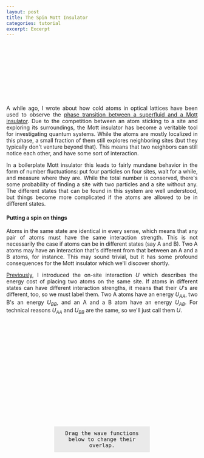 ```yaml
---
layout: post
title: The Spin Mott Insulator
categories: tutorial
excerpt: Excerpt
---
```


<script src="/assets/d3.v7.min.js"></script>

<style>
.wannier {
    cursor: grab;
}
#latticeInfoBox {
    position: absolute;
    top: 50%;
    left: 50%;
    transform: translateY(-50%) translateX(-50%);
    background-color: #e3e3e3b5;
    padding: 10px;
    font-family: 'DM Mono', monospace;
    text-align: center;
}

p {
    text-align: justify;
}
</style>

<div id = "lattice-container">
    <svg id = "spin-dependent-lattice-demo">
    </svg>
</div>

A while ago, I wrote about how cold atoms in optical lattices have been used to observe the [phase transition between a superfluid and a Mott insulator](/tutorial/2021/07/18/mi-to-sf.html). Due to the competition between an atom sticking to a site and exploring its surroundings, the Mott insulator has become a veritable tool for investigating quantum systems. While the atoms are mostly localized in this phase, a small fraction of them still explores neighboring sites (but they typically don't venture beyond that). This means that two neighbors can still notice each other, and have some sort of interaction.

In a boilerplate Mott insulator this leads to fairly mundane behavior in the form of number fluctuations: put four particles on four sites, wait for a while, and measure where they are. While the total number is conserved, there's some probability of finding a site with two particles and a site without any. The different states that can be found in this system are well understood, but things become more complicated if the atoms are allowed to be in different states.

#### Putting a spin on things
Atoms in the same state are identical in every sense, which means that any pair of atoms must have the same interaction strength. This is not necessarily the case if atoms can be in different states (say A and B). Two A atoms may have an interaction that's different from that between an A and a B atoms, for instance. This may sound trivial, but it has some profound consequences for the Mott insulator which we'll discover shortly.

[Previously](/tutorial/2021/07/18/mi-to-sf.html), I introduced the on-site interaction $U$ which describes the energy cost of placing two atoms on the same site. If atoms in different states can have different interaction strengths, it means that their $U$'s are different, too, so we must label them. Two A atoms have an energy $U_{AA}$, two B's an energy $U_{BB}$, and an A and a B atom have an energy $U_{AB}$. For technical reasons $U_{AA}$ and $U_{BB}$ are the same, so we'll just call them $U$.

<div id = "interactions-container">
    <svg id = "interaction-scales">
    </svg>
</div>


<div id = "wannier-container" style="text-align:center;position:relative;">
    <svg id = "lattice-phase">
    </svg>
    <svg id = "wannier">
    </svg>
    <p id = "latticeInfoBox">
        Drag the wave functions below to change their overlap.
    </p>
</div>


<script src="/assets/posts/spin-mott/spin-mott.js"></script>
